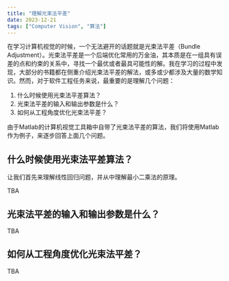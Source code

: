 ```yaml
---
title: "理解光束法平差"
date: 2023-12-21
tags: ["Computer Vision", "算法"]
---
```


在学习计算机视觉的时候，一个无法避开的话题就是光束法平差（Bundle Adjustment）。光束法平差是一个后端优化常用的万金油，其本质是在一组具有误差的点和约束的关系中，寻找一个最优或者最具可能性的解。我在学习的过程中发现，大部分的书籍都在侧重介绍光束法平差的解法，或多或少都涉及大量的数学知识。然而，对于软件工程任务来说，最重要的是理解几个问题：

1. 什么时候使用光束法平差算法？
2. 光束法平差的输入和输出参数是什么？
3. 如何从工程角度优化光束法平差？

由于Matlab的计算机视觉工具箱中自带了光束法平差的算法，我们将使用Matlab作为例子，来逐步回答上面几个问题。

## 什么时候使用光束法平差算法？

让我们首先来理解线性回归问题，并从中理解最小二乘法的原理。

TBA

## 光束法平差的输入和输出参数是什么？

TBA

## 如何从工程角度优化光束法平差？

TBA
